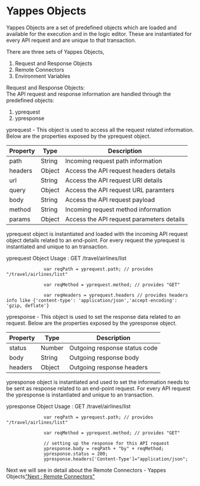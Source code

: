 Yappes Objects
==============

Yappes Objects are a set of predefined objects which are loaded and
available for the execution and in the logic editor. These are
instantiated for every API request and are unique to that transaction.

There are three sets of Yappes Objects,

1.  Request and Response Objects
2.  Remote Connectors
3.  Environment Variables

Request and Response Objects:  
The API request and response information are handled through the
predefined objects:

1.  yprequest
2.  ypresponse

yprequest - This object is used to access all the request related
information. Below are the properties exposed by the yprequest object.

| Property | Type   | Description                               |
|----------|--------|-------------------------------------------|
| path     | String | Incoming request path information         |
| headers  | Object | Access the API request headers details    |
| url      | String | Access the API request URI details        |
| query    | Object | Access the API request URL paramters      |
| body     | String | Access the API request payload            |
| method   | String | Incoming request method information       |
| params   | Object | Access the API request parameters details |

yprequest object is instantiated and loaded with the incoming API
request object details related to an end-point. For every request the
yprequest is instantiated and unique to an transaction.

yprequest Object Usage : GET /travel/airlines/list

              
                  var reqPath = yprequest.path; // provides "/travel/airlines/list"

                  var reqMethod = yprequest.method; // provides "GET"

                  var reqHeaders = yprequest.headers // provides headers info like {'content-type': 'application/json','accept-encoding': 'gzip, deflate'}
              
            

ypresponse - This object is used to set the response data related to an
request. Below are the properties exposed by the ypresponse object.

| Property | Type   | Description                   |
|----------|--------|-------------------------------|
| status   | Number | Outgoing response status code |
| body     | String | Outgoing response body        |
| headers  | Object | Outgoing response headers     |

ypresponse object is instantiated and used to set the information needs
to be sent as response related to an end-point request. For every API
request the ypresponse is instantiated and unique to an transaction.

ypresponse Object Usage : GET /travel/airlines/list

              
                  var reqPath = yprequest.path; // provides "/travel/airlines/list"

                  var reqMethod = yprequest.method; // provides "GET"

                  // setting up the response for this API request
                  ypresponse.body = reqPath + "by" + reqMethod;
                  ypresponse.status = 200; 
                  ypresponse.headers['Content-Type']="application/json";

              
            

Next we will see in detail about the Remote Connectors - Yappes
Objects["Next : Remote Connectors"](remote_connectors)